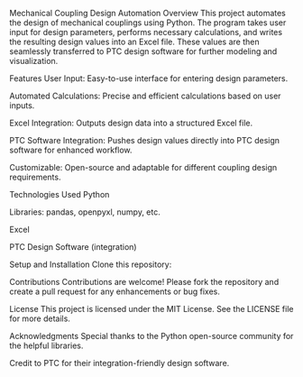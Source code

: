 Mechanical Coupling Design Automation
Overview
This project automates the design of mechanical couplings using Python. The program takes user input for design parameters, performs necessary calculations, and writes the resulting design values into an Excel file. These values are then seamlessly transferred to PTC design software for further modeling and visualization.

Features
User Input: Easy-to-use interface for entering design parameters.

Automated Calculations: Precise and efficient calculations based on user inputs.

Excel Integration: Outputs design data into a structured Excel file.

PTC Software Integration: Pushes design values directly into PTC design software for enhanced workflow.

Customizable: Open-source and adaptable for different coupling design requirements.

Technologies Used
Python

Libraries: pandas, openpyxl, numpy, etc.

Excel

PTC Design Software (integration)

Setup and Installation
Clone this repository:

Contributions
Contributions are welcome! Please fork the repository and create a pull request for any enhancements or bug fixes.

License
This project is licensed under the MIT License. See the LICENSE file for more details.

Acknowledgments
Special thanks to the Python open-source community for the helpful libraries.

Credit to PTC for their integration-friendly design software.
